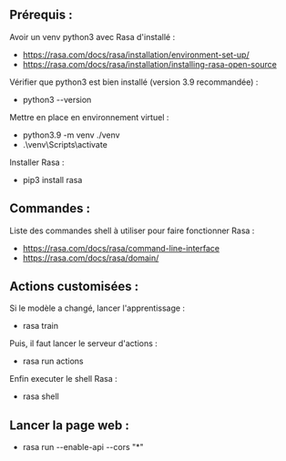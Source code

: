 ## Prérequis :

Avoir un venv python3 avec Rasa d'installé :

-   https://rasa.com/docs/rasa/installation/environment-set-up/
-   https://rasa.com/docs/rasa/installation/installing-rasa-open-source

Vérifier que python3 est bien installé (version 3.9 recommandée) :

-   python3 --version

Mettre en place en environnement virtuel :

-   python3.9 -m venv ./venv
-   .\venv\Scripts\activate

Installer Rasa :

-   pip3 install rasa

## Commandes :

Liste des commandes shell à utiliser pour faire fonctionner Rasa :

-   https://rasa.com/docs/rasa/command-line-interface
-   https://rasa.com/docs/rasa/domain/

## Actions customisées :

Si le modèle a changé, lancer l'apprentissage :

-   rasa train

Puis, il faut lancer le serveur d'actions :

-   rasa run actions

Enfin executer le shell Rasa :

-   rasa shell

## Lancer la page web :

-   rasa run --enable-api --cors "\*"
